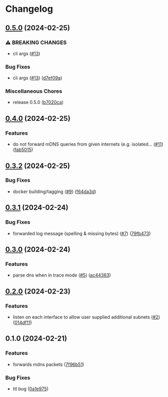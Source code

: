 # Changelog

## [0.5.0](https://github.com/Easen/rust-mdns-repeater/compare/v0.4.0...v0.5.0) (2024-02-25)


### ⚠ BREAKING CHANGES

* cli args ([#13](https://github.com/Easen/rust-mdns-repeater/issues/13))

### Bug Fixes

* cli args ([#13](https://github.com/Easen/rust-mdns-repeater/issues/13)) ([d7ef09a](https://github.com/Easen/rust-mdns-repeater/commit/d7ef09a446358cd6b1dc68046ed7e230c502b93f))


### Miscellaneous Chores

* release 0.5.0 ([b7020ca](https://github.com/Easen/rust-mdns-repeater/commit/b7020cadafbd3d1f9780ecf69761237a1790a34e))

## [0.4.0](https://github.com/Easen/rust-mdns-repeater/compare/v0.3.2...v0.4.0) (2024-02-25)


### Features

* do not forward mDNS queries from given internets (e.g. isolated… ([#11](https://github.com/Easen/rust-mdns-repeater/issues/11)) ([fab5015](https://github.com/Easen/rust-mdns-repeater/commit/fab5015582e71a322b6532452770f128709601d3))

## [0.3.2](https://github.com/Easen/rust-mdns-repeater/compare/v0.3.1...v0.3.2) (2024-02-25)


### Bug Fixes

* docker building/tagging ([#9](https://github.com/Easen/rust-mdns-repeater/issues/9)) ([f64da3d](https://github.com/Easen/rust-mdns-repeater/commit/f64da3d03fb767c8df6ca2ceb1c0b58ff39ddd94))

## [0.3.1](https://github.com/Easen/rust-mdns-repeater/compare/v0.3.0...v0.3.1) (2024-02-24)


### Bug Fixes

* forwarded log message (spelling & missing bytes) ([#7](https://github.com/Easen/rust-mdns-repeater/issues/7)) ([79fb473](https://github.com/Easen/rust-mdns-repeater/commit/79fb473d60025e9ec10bfcade11d305cbd413b4c))

## [0.3.0](https://github.com/Easen/rust-mdns-repeater/compare/v0.2.0...v0.3.0) (2024-02-24)


### Features

* parse dns when in trace mode ([#5](https://github.com/Easen/rust-mdns-repeater/issues/5)) ([ac44363](https://github.com/Easen/rust-mdns-repeater/commit/ac4436391dcb44843e27a7a58d1cc709fbe900bc))

## [0.2.0](https://github.com/Easen/rust-mdns-repeater/compare/v0.1.0...v0.2.0) (2024-02-23)


### Features

* listen on each interface to allow user supplied additional subnets ([#2](https://github.com/Easen/rust-mdns-repeater/issues/2)) ([014df11](https://github.com/Easen/rust-mdns-repeater/commit/014df1124f2a2ddbde8236a2f11da68b7d642095))

## 0.1.0 (2024-02-21)


### Features

* forwards mdns packets ([7f96b51](https://github.com/Easen/rust-mdns-repeater/commit/7f96b51816cbf60500c970f1bf6ca5fc40ae8dde))


### Bug Fixes

* ttl bug ([0a1e975](https://github.com/Easen/rust-mdns-repeater/commit/0a1e97541c482af9dc7520358cf5bf207813962b))
